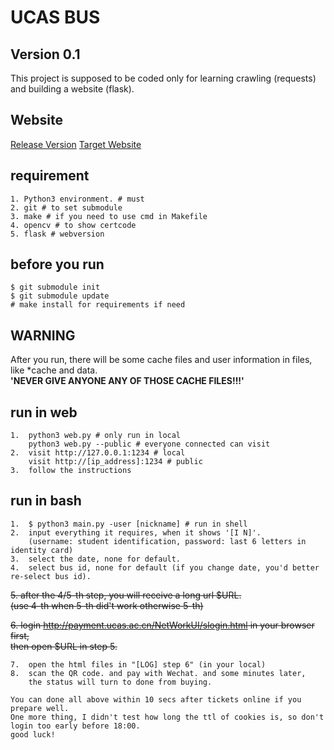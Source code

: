 # UCAS BUS

## Version 0.1

This project is supposed to be coded only for learning crawling (requests) and building a website (flask).

## Website
<a href='http://ucasbus.ml'>Release Version</a>
<a href='http://payment.ucas.ac.cn/NetWorkUI/slogin.html'>Target Website</a>

## requirement
```
1. Python3 environment. # must
2. git # to set submodule
3. make # if you need to use cmd in Makefile
4. opencv # to show certcode
5. flask # webversion
```

## before you run
```
$ git submodule init
$ git submodule update
# make install for requirements if need
```

## **WARNING**
After you run, there will be some cache files and user information in files, like \*cache and data.  
**'NEVER GIVE ANYONE ANY OF THOSE CACHE FILES!!!'**

## run in web
```
1.  python3 web.py # only run in local
    python3 web.py --public # everyone connected can visit
2.  visit http://127.0.0.1:1234 # local
    visit http://[ip_address]:1234 # public
3.  follow the instructions
```   

## run in bash
```
1.  $ python3 main.py -user [nickname] # run in shell
2.  input everything it requires, when it shows '[I N]'.
    (username: student identification, password: last 6 letters in identity card)
3.  select the date, none for default.
4.  select bus id, none for default (if you change date, you'd better re-select bus id).
```

~~5.  after the 4/5-th step, you will receive a long url $URL.~~  
    ~~(use 4-th when 5-th did't work otherwise 5-th)~~  

~~6.  login http://payment.ucas.ac.cn/NetWorkUI/slogin.html in your browser first,~~  
    ~~then open $URL in step 5.~~  

```
7.  open the html files in "[LOG] step 6" (in your local)
8.  scan the QR code. and pay with Wechat. and some minutes later, 
    the status will turn to done from buying.

You can done all above within 10 secs after tickets online if you prepare well. 
One more thing, I didn't test how long the ttl of cookies is, so don't login too early before 18:00.
good luck!
```

